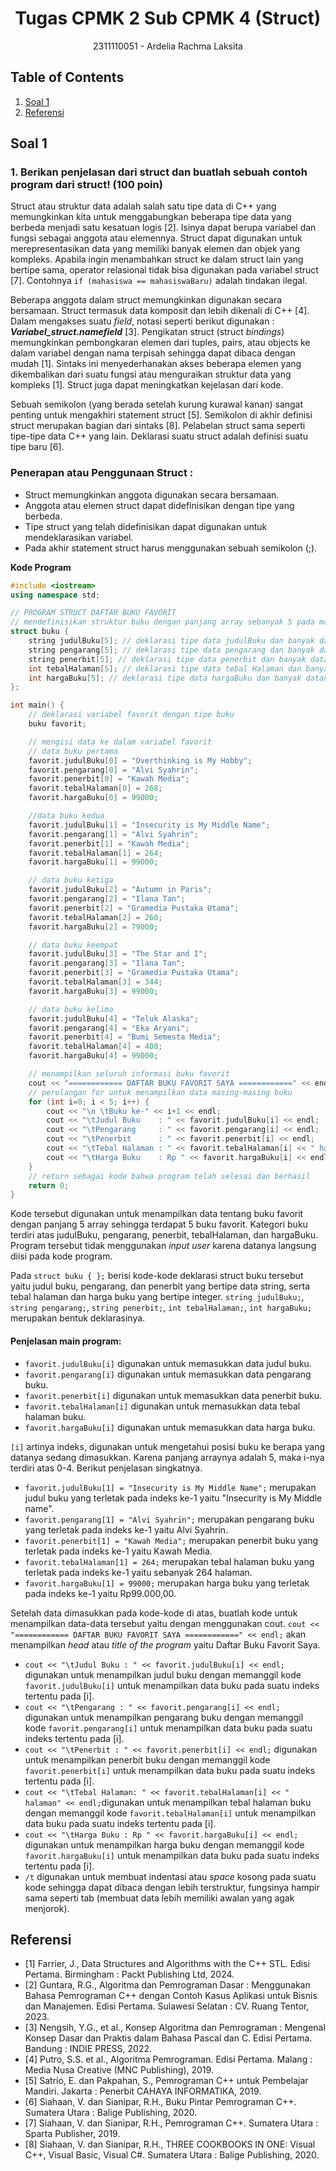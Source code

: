 
# <h1 align="center">Tugas CPMK 2 Sub CPMK 4 (Struct)</h1>
<p align="center">2311110051 - Ardelia Rachma Laksita</p>

## Table of Contents
1. [Soal 1](#soal-1)
2. [Referensi](#referensi)

## Soal 1
### 1. Berikan penjelasan dari struct dan buatlah sebuah contoh program dari struct! (100 poin)
Struct atau struktur data adalah salah satu tipe data di C++ yang memungkinkan kita untuk menggabungkan beberapa tipe data yang berbeda menjadi satu kesatuan logis [2]. Isinya dapat berupa variabel dan fungsi sebagai anggota atau elemennya. Struct dapat digunakan untuk merepresentasikan data yang memiliki banyak elemen dan objek yang kompleks. Apabila ingin menambahkan struct ke dalam struct lain yang bertipe sama, operator relasional tidak bisa digunakan pada variabel struct [7]. Contohnya `if (mahasiswa == mahasiswaBaru)` adalah tindakan ilegal. 

Beberapa anggota dalam struct memungkinkan digunakan secara bersamaan. Struct termasuk data komposit dan lebih dikenali di C++ [4]. Dalam mengakses suatu _field_, notasi seperti berikut digunakan : **_Variabel_struct.namefield_** [3]. Pengikatan struct (struct _bindings_) memungkinkan pembongkaran elemen dari tuples, pairs, atau objects ke dalam variabel dengan nama terpisah sehingga dapat dibaca dengan mudah [1]. Sintaks ini menyederhanakan akses beberapa elemen yang dikembalikan dari suatu fungsi atau menguraikan struktur data yang kompleks [1]. Struct juga dapat meningkatkan kejelasan dari kode. 

Sebuah semikolon (yang berada setelah kurung kurawal kanan) sangat penting untuk mengakhiri statement struct [5]. Semikolon di akhir definisi struct merupakan bagian dari sintaks [8]. Pelabelan struct sama seperti tipe-tipe data C++ yang lain. Deklarasi suatu struct adalah definisi suatu tipe baru [6].

### Penerapan atau Penggunaan Struct :
- Struct memungkinkan anggota digunakan secara bersamaan.
- Anggota atau elemen struct dapat didefinisikan dengan tipe yang berbeda.
- Tipe struct yang telah didefinisikan dapat digunakan untuk mendeklarasikan variabel.
- Pada akhir statement struct harus menggunakan sebuah semikolon (;).

**Kode Program**
```C++
#include <iostream>
using namespace std;

// PROGRAM STRUCT DAFTAR BUKU FAVORIT
// mendefinisikan struktur buku dengan panjang array sebanyak 5 pada masing-masing kategori
struct buku {
    string judulBuku[5]; // deklarasi tipe data judulBuku dan banyak datanya
    string pengarang[5]; // deklarasi tipe data pengarang dan banyak datanya
    string penerbit[5]; // deklarasi tipe data penerbit dan banyak datanya
    int tebalHalaman[5]; // deklarasi tipe data tebal Halaman dan banyak datanya
    int hargaBuku[5]; // deklarasi tipe data hargaBuku dan banyak datanya
};

int main() {
    // deklarasi variabel favorit dengan tipe buku
    buku favorit;

    // mengisi data ke dalam variabel favorit
    // data buku pertama
    favorit.judulBuku[0] = "Overthinking is My Hobby";
    favorit.pengarang[0] = "Alvi Syahrin";
    favorit.penerbit[0] = "Kawah Media";
    favorit.tebalHalaman[0] = 268;
    favorit.hargaBuku[0] = 99000;

    //data buku kedua
    favorit.judulBuku[1] = "Insecurity is My Middle Name";
    favorit.pengarang[1] = "Alvi Syahrin";
    favorit.penerbit[1] = "Kawah Media";
    favorit.tebalHalaman[1] = 264;
    favorit.hargaBuku[1] = 99000;

    // data buku ketiga
    favorit.judulBuku[2] = "Autumn in Paris";
    favorit.pengarang[2] = "Ilana Tan";
    favorit.penerbit[2] = "Gramedia Pustaka Utama";
    favorit.tebalHalaman[2] = 260;
    favorit.hargaBuku[2] = 79000;

    // data buku keempat
    favorit.judulBuku[3] = "The Star and I";
    favorit.pengarang[3] = "Ilana Tan";
    favorit.penerbit[3] = "Gramedia Pustaka Utama";
    favorit.tebalHalaman[3] = 344;
    favorit.hargaBuku[3] = 99000;

    // data buku kelima
    favorit.judulBuku[4] = "Teluk Alaska";
    favorit.pengarang[4] = "Eka Aryani";
    favorit.penerbit[4] = "Bumi Semesta Media";
    favorit.tebalHalaman[4] = 408;
    favorit.hargaBuku[4] = 99000;

    // menampilkan seluruh informasi buku favorit
    cout << "============ DAFTAR BUKU FAVORIT SAYA ============" << endl;
    // perulangan for untuk menampilkan data masing-masing buku
    for (int i=0; i < 5; i++) {
        cout << "\n \tBuku ke-" << i+1 << endl;
        cout << "\tJudul Buku    : " << favorit.judulBuku[i] << endl;
        cout << "\tPengarang     : " << favorit.pengarang[i] << endl;
        cout << "\tPenerbit      : " << favorit.penerbit[i] << endl;
        cout << "\tTebal Halaman : " << favorit.tebalHalaman[i] << " halaman" << endl;
        cout << "\tHarga Buku    : Rp " << favorit.hargaBuku[i] << endl;
    }
    // return sebagai kode bahwa program telah selesai dan berhasil
    return 0;
}

```
Kode tersebut digunakan untuk menampilkan data tentang buku favorit dengan panjang 5 array sehingga terdapat 5 buku favorit. Kategori buku terdiri atas judulBuku, pengarang, penerbit, tebalHalaman, dan hargaBuku. Program tersebut tidak menggunakan _input user_ karena datanya langsung diisi pada kode program. 

Pada `struct buku { };` berisi kode-kode deklarasi struct buku tersebut yaitu judul buku, pengarang, dan penerbit yang bertipe data string, serta tebal halaman dan harga buku yang bertipe integer. `string judulBuku;`, `string pengarang;`, `string penerbit;`, `int tebalHalaman;`, `int hargaBuku;` merupakan bentuk deklarasinya. 

#### Penjelasan main program:
- `favorit.judulBuku[i]` digunakan untuk memasukkan data judul buku. 
- `favorit.pengarang[i]` digunakan untuk memasukkan data pengarang buku.
- `favorit.penerbit[i]` digunakan untuk memasukkan data penerbit buku.
- `favorit.tebalHalaman[i]` digunakan untuk memasukkan data tebal halaman buku.
- `favorit.hargaBuku[i]` digunakan untuk memasukkan data harga buku.

`[i]` artinya indeks, digunakan untuk mengetahui posisi buku ke berapa yang datanya sedang dimasukkan. Karena panjang arraynya adalah 5, maka i-nya terdiri atas 0-4. Berikut penjelasan singkatnya.

- `favorit.judulBuku[1] = "Insecurity is My Middle Name";` merupakan judul buku yang terletak pada indeks ke-1 yaitu "Insecurity is My Middle name".
- `favorit.pengarang[1] = "Alvi Syahrin";` merupakan pengarang buku yang terletak pada indeks ke-1 yaitu Alvi Syahrin.
- `favorit.penerbit[1] = "Kawah Media";` merupakan penerbit buku yang terletak pada indeks ke-1 yaitu Kawah Media.
- `favorit.tebalHalaman[1] = 264;` merupakan tebal halaman buku yang terletak pada indeks ke-1 yaitu sebanyak 264 halaman.
- `favorit.hargaBuku[1] = 99000;` merupakan harga buku yang terletak pada indeks ke-1 yaitu Rp99.000,00.

Setelah data dimasukkan pada kode-kode di atas, buatlah kode untuk menampilkan data-data tersebut yaitu dengan menggunakan cout. `cout << "============ DAFTAR BUKU FAVORIT SAYA ============" << endl;` akan menampilkan _head_ atau _title of the program_ yaitu Daftar Buku Favorit Saya. 
- `cout << "\tJudul Buku : " << favorit.judulBuku[i] << endl;` digunakan untuk menampilkan judul buku dengan memanggil kode `favorit.judulBuku[i]` untuk menampilkan data buku pada suatu indeks tertentu pada [i].
- `cout << "\tPengarang : " << favorit.pengarang[i] << endl;` digunakan untuk menampilkan pengarang buku dengan memanggil kode `favorit.pengarang[i]` untuk menampilkan data buku pada suatu indeks tertentu pada [i].
- `cout << "\tPenerbit : " << favorit.penerbit[i] << endl;` digunakan untuk menampilkan penerbit buku dengan memanggil kode `favorit.penerbit[i]` untuk menampilkan data buku pada suatu indeks tertentu pada [i].
- `cout << "\tTebal Halaman: " << favorit.tebalHalaman[i] << " halaman" << endl;`digunakan untuk menampilkan tebal halaman buku dengan memanggil kode `favorit.tebalHalaman[i]` untuk menampilkan data buku pada suatu indeks tertentu pada [i].
- `cout << "\tHarga Buku : Rp " << favorit.hargaBuku[i] << endl;` digunakan untuk menampilkan harga buku dengan memanggil kode `favorit.hargaBuku[i]` untuk menampilkan data buku pada suatu indeks tertentu pada [i].
- `/t` digunakan untuk membuat indentasi atau _space_ kosong pada suatu kode sehingga dapat dibaca dengan lebih terstruktur, fungsinya hampir sama seperti tab (membuat data lebih memiliki awalan yang agak menjorok).


## Referensi
- [1] Farrier, J., Data Structures and Algorithms with the C++ STL. Edisi Pertama. Birmingham : Packt Publishing Ltd, 2024.
- [2] Guntara, R.G., Algoritma dan Pemrograman Dasar : Menggunakan Bahasa Pemrograman C++ dengan Contoh Kasus Aplikasi untuk Bisnis dan Manajemen. Edisi Pertama. Sulawesi Selatan : CV. Ruang Tentor, 2023.
- [3] Nengsih, Y.G., et al., Konsep Algoritma dan Pemrograman : Mengenal Konsep Dasar dan Praktis dalam Bahasa Pascal dan C. Edisi Pertama. Bandung : INDIE PRESS, 2022.
- [4] Putro, S.S. et al., Algoritma Pemrograman. Edisi Pertama. Malang : Media Nusa Creative (MNC Publishing), 2019.
- [5] Satrio, E. dan Pakpahan, S., Pemrograman C++ untuk Pembelajar Mandiri. Jakarta : Penerbit CAHAYA INFORMATIKA, 2019.
- [6] Siahaan, V. dan Sianipar, R.H., Buku Pintar Pemrograman C++. Sumatera Utara : Balige Publishing, 2020.
- [7] Siahaan, V. dan Sianipar, R.H., Pemrograman C++. Sumatera Utara : Sparta Publisher, 2019.
- [8] Siahaan, V. dan Sianipar, R.H., THREE COOKBOOKS IN ONE: Visual C++, Visual Basic, Visual C#. Sumatera Utara : Balige Publishing, 2020.
